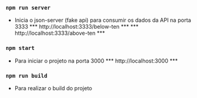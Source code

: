 ### `npm run server`

- Inicia o json-server (fake api) para consumir os dados da API na porta 3333 *** http://localhost:3333/below-ten ***  *** http://localhost:3333/above-ten ***

### `npm start`

- Para iniciar o projeto na porta 3000 *** http://localhost:3000 ***

### `npm run build`

- Para realizar o build do projeto



